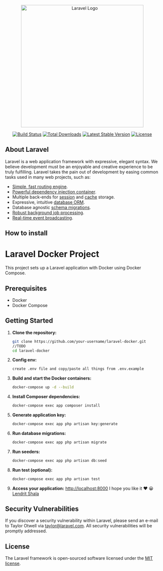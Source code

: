 <p align="center"><a href="https://laravel.com" target="_blank"><img src="https://raw.githubusercontent.com/laravel/art/master/logo-lockup/5%20SVG/2%20CMYK/1%20Full%20Color/laravel-logolockup-cmyk-red.svg" width="400" alt="Laravel Logo"></a></p>

<p align="center">
<a href="https://github.com/laravel/framework/actions"><img src="https://github.com/laravel/framework/workflows/tests/badge.svg" alt="Build Status"></a>
<a href="https://packagist.org/packages/laravel/framework"><img src="https://img.shields.io/packagist/dt/laravel/framework" alt="Total Downloads"></a>
<a href="https://packagist.org/packages/laravel/framework"><img src="https://img.shields.io/packagist/v/laravel/framework" alt="Latest Stable Version"></a>
<a href="https://packagist.org/packages/laravel/framework"><img src="https://img.shields.io/packagist/l/laravel/framework" alt="License"></a>
</p>

## About Laravel

Laravel is a web application framework with expressive, elegant syntax. We believe development must be an enjoyable and creative experience to be truly fulfilling. Laravel takes the pain out of development by easing common tasks used in many web projects, such as:

- [Simple, fast routing engine](https://laravel.com/docs/routing).
- [Powerful dependency injection container](https://laravel.com/docs/container).
- Multiple back-ends for [session](https://laravel.com/docs/session) and [cache](https://laravel.com/docs/cache) storage.
- Expressive, intuitive [database ORM](https://laravel.com/docs/eloquent).
- Database agnostic [schema migrations](https://laravel.com/docs/migrations).
- [Robust background job processing](https://laravel.com/docs/queues).
- [Real-time event broadcasting](https://laravel.com/docs/broadcasting).

## How to install 

# Laravel Docker Project

This project sets up a Laravel application with Docker using Docker Compose.

## Prerequisites

- Docker
- Docker Compose

## Getting Started

1. **Clone the repository:**

   ```bash
   git clone https://github.com/your-username/laravel-docker.git
   //TODO
   cd laravel-docker
2. **Config env:**

   ```bash
   create .env file and copy/paste all things from .env.example

3. **Build and start the Docker containers:**

   ```bash
   docker-compose up -d --build

4. **Install Composer dependencies:**

   ```bash
   docker-compose exec app composer install

5. **Generate application key:**

   ```bash
   docker-compose exec app php artisan key:generate

6. **Run database migrations:**

   ```bash
   docker-compose exec app php artisan migrate

7. **Run seeders:**

   ```bash
   docker-compose exec app php artisan db:seed

8. **Run test (optional):**

   ```bash
   docker-compose exec app php artisan test

9. **Access your application:**
    [http://localhost:8000](http://localhost:8000)
   I hope you like it ❤️ 😀
   [Lendrit Shala](https://www.linkedin.com/in/lendrit-shala-541994123/)

## Security Vulnerabilities

If you discover a security vulnerability within Laravel, please send an e-mail to Taylor Otwell via [taylor@laravel.com](mailto:taylor@laravel.com). All security vulnerabilities will be promptly addressed.

## License

The Laravel framework is open-sourced software licensed under the [MIT license](https://opensource.org/licenses/MIT).
